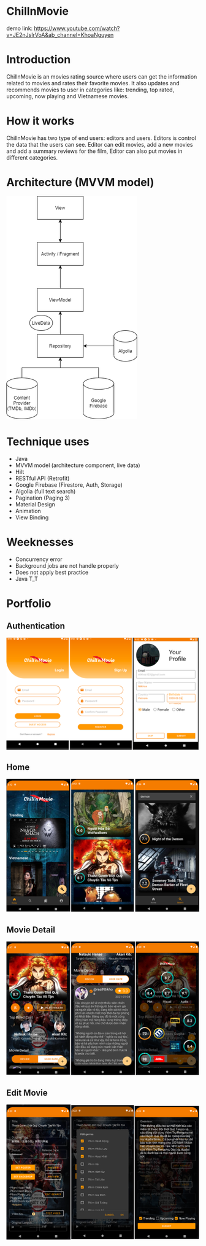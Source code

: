 # ChillnMovie
demo link: https://www.youtube.com/watch?v=JE2nJsIrVoA&ab_channel=KhoaNguyen
# Introduction
ChillnMovie is an movies rating source where users can get the information related to movies and rates their favorite movies. It also updates and recommends movies 
to user in categories like: trending, top rated, upcoming, now playing and Vietnamese movies.
# How it works
ChillnMovie has two type of end users: editors and users. Editors is control the data that the users can see. Editor can edit movies, add a new movies and add a summary
reviews for the film, Editor can also put movies in different categories.
# Architecture (MVVM model)
![](Preview/architecture.png)
# Technique uses
* Java
* MVVM model (architecture component, live data)
* Hilt
* RESTful API (Retrofit)
* Google Firebase (Firestore, Auth, Storage)
* Algolia (full text search)
* Pagination (Paging 3)
* Material Design
* Animation
* View Binding
# Weeknesses
* Concurrency error
* Background jobs are not handle properly
* Does not apply best practice
* Java T_T
# Portfolio
## Authentication
![](Preview/auth.png)
## Home
![](Preview/home.png)
## Movie Detail
![](Preview/MovieDetail.png)
## Edit Movie
![](Preview/EditMovie.png)

